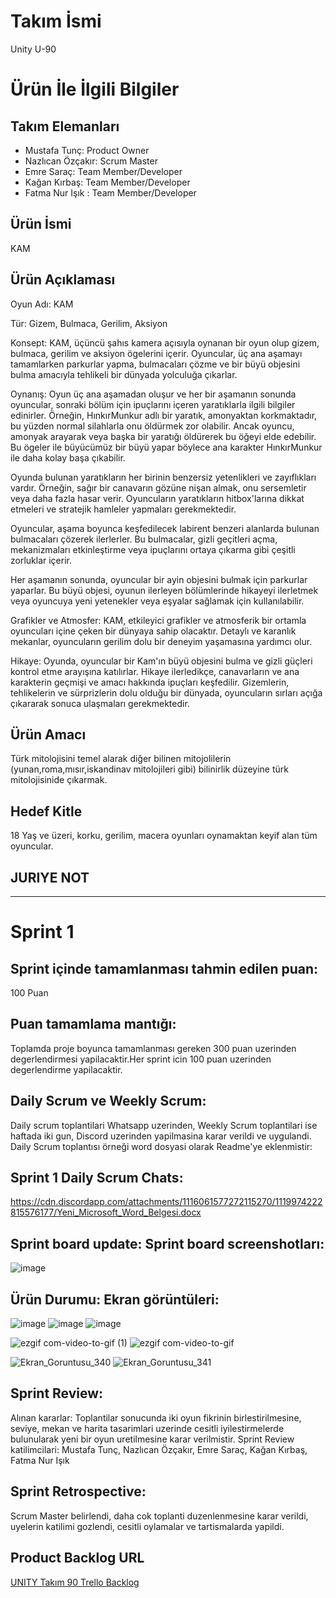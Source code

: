 # **Takım İsmi**

Unity U-90
# Ürün İle İlgili Bilgiler

## Takım Elemanları

- Mustafa Tunç: Product Owner
- Nazlıcan Özçakır: Scrum Master
- Emre Saraç: Team Member/Developer
- Kağan Kırbaş: Team Member/Developer
- Fatma Nur Işık : Team Member/Developer

## Ürün İsmi

KAM

## Ürün Açıklaması

Oyun Adı: KAM

Tür: Gizem, Bulmaca, Gerilim, Aksiyon

Konsept:
KAM, üçüncü şahıs kamera açısıyla oynanan bir oyun olup gizem, bulmaca, gerilim ve aksiyon ögelerini içerir. Oyuncular, üç ana aşamayı tamamlarken parkurlar yapma, bulmacaları çözme ve bir büyü objesini bulma amacıyla tehlikeli bir dünyada yolculuğa çıkarlar.

Oynanış:
Oyun üç ana aşamadan oluşur ve her bir aşamanın sonunda oyuncular, sonraki bölüm için ipuçlarını içeren yaratıklarla ilgili bilgiler edinirler. Örneğin, HınkırMunkur adlı bir yaratık, amonyaktan korkmaktadır, bu yüzden normal silahlarla onu öldürmek zor olabilir. Ancak oyuncu, amonyak arayarak veya başka bir yaratığı öldürerek bu öğeyi elde edebilir. Bu ögeler ile büyücümüz bir büyü yapar böylece ana karakter HınkırMunkur ile daha kolay başa çıkabilir.

Oyunda bulunan yaratıkların her birinin benzersiz yetenlikleri ve zayıflıkları vardır. Örneğin, sağır bir canavarın gözüne nişan almak, onu sersemletir veya daha fazla hasar verir. Oyuncuların yaratıkların hitbox'larına dikkat etmeleri ve stratejik hamleler yapmaları gerekmektedir.

Oyuncular, aşama boyunca keşfedilecek labirent benzeri alanlarda bulunan bulmacaları çözerek ilerlerler. Bu bulmacalar, gizli geçitleri açma, mekanizmaları etkinleştirme veya ipuçlarını ortaya çıkarma gibi çeşitli zorluklar içerir.

Her aşamanın sonunda, oyuncular bir ayin objesini bulmak için parkurlar yaparlar. Bu büyü objesi, oyunun ilerleyen bölümlerinde hikayeyi ilerletmek veya oyuncuya yeni yetenekler veya eşyalar sağlamak için kullanılabilir.

Grafikler ve Atmosfer:
KAM, etkileyici grafikler ve atmosferik bir ortamla oyuncuları içine çeken bir dünyaya sahip olacaktır. Detaylı ve karanlık mekanlar, oyuncuların gerilim dolu bir deneyim yaşamasına yardımcı olur.

Hikaye:
Oyunda, oyuncular bir Kam'ın büyü objesini bulma ve gizli güçleri kontrol etme arayışına katılırlar. Hikaye ilerledikçe, canavarların ve ana karakterin geçmişi ve amacı hakkında ipuçları keşfedilir. Gizemlerin, tehlikelerin ve sürprizlerin dolu olduğu bir dünyada, oyuncuların sırları açığa çıkararak sonuca ulaşmaları gerekmektedir.

## Ürün Amacı

 Türk mitolojisini temel alarak diğer bilinen mitojolilerin (yunan,roma,mısır,iskandinav mitolojileri gibi) bilinirlik düzeyine türk mitolojisinide çıkarmak.

## Hedef Kitle

18 Yaş ve üzeri, korku, gerilim, macera oyunları oynamaktan keyif alan tüm oyuncular.

## JURIYE NOT


---

# Sprint 1

## Sprint içinde tamamlanması tahmin edilen puan:
100 Puan

## Puan tamamlama mantığı: 
Toplamda proje boyunca tamamlanması gereken 300 puan uzerinden degerlendirmesi yapilacaktir.Her sprint icin 100 puan uzerinden degerlendirme yapilacaktir.

## Daily Scrum ve Weekly Scrum:
Daily scrum toplantilari Whatsapp uzerinden, Weekly Scrum toplantilari ise haftada iki gun, Discord uzerinden yapilmasina karar verildi ve uygulandi. Daily Scrum toplantısı örneği word dosyasi olarak Readme'ye eklenmistir: 
## Sprint 1 Daily Scrum Chats: 
https://cdn.discordapp.com/attachments/1116061577272115270/1119974222815576177/Yeni_Microsoft_Word_Belgesi.docx

## Sprint board update: Sprint board screenshotları:
![image](https://github.com/tuncss/NoNameProject/assets/135987985/7b5e2e83-0d6b-4775-ad03-6694861a7d64)

## Ürün Durumu: Ekran görüntüleri:
![image](https://github.com/tuncss/NoNameProject/assets/135987985/960ba690-bc37-42de-aa39-864c7aece903)
![image](https://github.com/tuncss/NoNameProject/assets/135987985/426d043e-eb4d-40dd-9215-165568fbfae5)
![image](https://github.com/tuncss/NoNameProject/assets/135987985/14af82ff-da48-4c98-9348-6390f86f90b7)

![ezgif com-video-to-gif (1)](https://github.com/KirbasKagan/Odev2-Branching/assets/121103371/d8df81db-2748-4d37-a282-20f067ed6a9c)
![ezgif com-video-to-gif](https://github.com/KirbasKagan/Odev2-Branching/assets/121103371/ce0b1026-d541-4533-a8cc-8c95dfa94cf0)

![Ekran_Goruntusu_340](https://github.com/KirbasKagan/Odev2-Branching/assets/121103371/2fdf8e3c-6030-4606-bc10-08a102a42248)
![Ekran_Goruntusu_341](https://github.com/KirbasKagan/Odev2-Branching/assets/121103371/4393e786-8779-4b6c-8267-77c10a61a0e5)



## Sprint Review:
Alınan kararlar: Toplantilar sonucunda iki oyun fikrinin birlestirilmesine, seviye, mekan ve harita tasarimlari uzerinde cesitli iyilestirmelerde bulunularak yeni bir oyun uretilmesine karar verilmistir. Sprint Review katilimcilari: Mustafa Tunç, Nazlıcan Özçakır, Emre Saraç, Kağan Kırbaş, Fatma Nur Işık 

## Sprint Retrospective:
Scrum Master belirlendi, daha cok toplanti duzenlenmesine karar verildi, uyelerin katilimi gozlendi, cesitli oylamalar ve tartismalarda  yapildi.

## Product Backlog URL

[UNITY Takım 90 Trello Backlog](https://trello.com/b/Sddu6AAV/u-90 "UNITY Takım 90 Trello Backlog")

